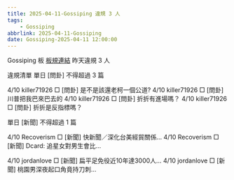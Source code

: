 ```yaml
---
title: 2025-04-11-Gossiping 違規 3 人
tags:
    - Gossiping
abbrlink: 2025-04-11-Gossiping
date: Gossiping-2025-04-11 12:00:00
---
```

Gossiping 板 [板規連結](https://www.ptt.cc/bbs/Gossiping/M.1637425085.A.07D.html)
昨天違規 3 人
<!-- more -->

違規清單
單日 [問卦] 不得超過 3 篇

4/10 killer71926 □ [問卦] 是不是該還老柯一個公道?
4/10 killer71926 □ [問卦] 川普把我巴來巴去的
4/10 killer71926 □ [問卦] 折折有進場嗎？
4/10 killer71926 □ [問卦] 折折是反指標嗎？

單日 [新聞] 不得超過 1 篇

4/10 Recoverism □ [新聞] 快新聞／深化台美經貿關係…
4/10 Recoverism □ [新聞] Dcard: 追星女對男生會比…

4/10 jordanlove □ [新聞] 扁平足免役近10年達3000人…
4/10 jordanlove □ [新聞] 桃園男深夜起口角竟持刀刺…